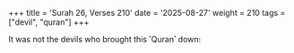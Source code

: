 +++
title = 'Surah 26, Verses 210'
date = '2025-08-27'
weight = 210
tags = ["devil", "quran"]
+++

It was not the devils who brought this ˹Quran˺ down: